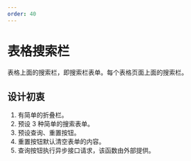 ```yaml
---
order: 40
---
```


# 表格搜索栏

表格上面的搜索栏，即搜索栏表单。每个表格页面上面的搜索栏。

## 设计初衷

1. 有简单的折叠栏。
2. 预设 3 种简单的搜索表单。
3. 预设查询、重置按钮。
4. 重置按钮默认清空表单的内容。
5. 查询按钮执行异步接口请求，该函数由外部提供。
